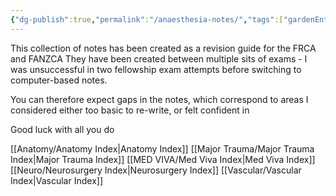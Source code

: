 ```yaml
---
{"dg-publish":true,"permalink":"/anaesthesia-notes/","tags":["gardenEntry"],"created":"2025-07-10T13:12:26.271+10:00"}
---
```


This collection of notes has been created as a revision guide for the FRCA and FANZCA
They have been created between multiple sits of exams - I was unsuccessful in two fellowship exam attempts before switching to computer-based notes.

You can therefore expect gaps in the notes, which correspond to areas I considered either too basic to re-write, or felt confident in

Good luck with all you do

[[Anatomy/Anatomy Index\|Anatomy Index]]
[[Major Trauma/Major Trauma Index\|Major Trauma Index]]
[[MED VIVA/Med Viva Index\|Med Viva Index]]
[[Neuro/Neurosurgery Index\|Neurosurgery Index]]
[[Vascular/Vascular Index\|Vascular Index]]


